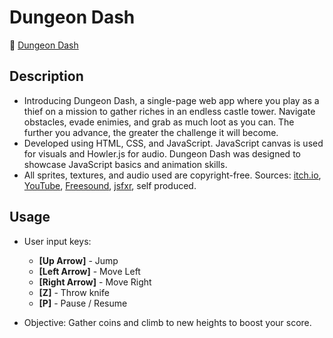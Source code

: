 # Dungeon Dash

🔗 <a href="https://klupka.github.io/DungeonDash/">Dungeon Dash</a>

## Description

-  Introducing Dungeon Dash, a single-page web app where you play as a thief on a mission to gather riches in an endless castle tower. Navigate obstacles, evade enimies, and grab as much loot as you can. The further you advance, the greater the challenge it will become.
-  Developed using HTML, CSS, and JavaScript. JavaScript canvas is used for visuals and Howler.js for audio. Dungeon Dash was designed to showcase JavaScript basics and animation skills.
-  All sprites, textures, and audio used are copyright-free. Sources: <a href="https://itch.io/game-assets">itch.io</a>, <a href="https://www.youtube.com">YouTube</a>, <a href="https://freesound.org">Freesound</a>, <a href="https://sfxr.me">jsfxr</a>, self produced.

## Usage

-   User input keys:
    -   **[Up Arrow]** - Jump
    -   **[Left Arrow]** - Move Left
    -   **[Right Arrow]** - Move Right
    -   **[Z]** - Throw knife
    -   **[P]** - Pause / Resume

-  Objective: Gather coins and climb to new heights to boost your score.
